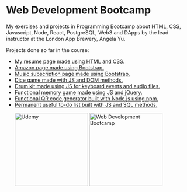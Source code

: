 # Web Development Bootcamp
 My exercises and projects in Programming Bootcamp about HTML, CSS, Javascript, Node, React, PostgreSQL, Web3 and DApps by the lead instructor at the London App Brewery, Angela Yu.

Projects done so far in the course: 
<ul>
<li><a href="https://screm1n.github.io/resume-capstone/">My resume page made using HTML and CSS.</a>
<li><a href="https://screm1n.github.io/amazon-bootstrap/">Amazon page made using Bootstrap.</a>
<li><a href="https://screm1n.github.io/musiwave-bootstrap/">Music subscription page made using Bootstrap.</a>
<li><a href="https://screm1n.github.io/dice/">Dice game made with JS and DOM methods.</a>
<li><a href="https://screm1n.github.io/drum-kit/">Drum kit made using JS for keyboard events and audio files.</a>
<li><a href="https://screm1n.github.io/genius-game/">Functional memory game made using JS and jQuery.</a>
<li><a href="https://github.com/screm1n/qrcode">Functional QR code generator built with Node.js using npm.</a>
<li><a href="https://github.com/screm1n/to-do-list">Permanent useful to-do list built with JS and SQL methods.</a>
<p>
 <img height="200px" src="https://i.imgur.com/3LY7Omn.png" alt="Udemy">
 <img height="200px" src="https://storage.googleapis.com/replit/images/1558707830151_ffebedeee63ca207c0e24dd3c53f3357.pn" alt="Web Development Bootcamp">
</p>
